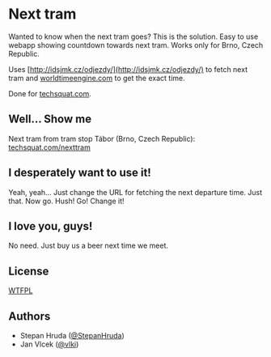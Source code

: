 Next tram
=========

Wanted to know when the next tram goes? This is the solution. Easy to use webapp showing countdown towards next tram. Works only for Brno, Czech Republic.

Uses [http://idsjmk.cz/odjezdy/](http://idsjmk.cz/odjezdy/) to fetch next tram and [worldtimeengine.com](worldtimeengine.com) to get the exact time.

Done for [techsquat.com](http://techsquat.com).

Well... Show me
---------------

Next tram from tram stop Tábor (Brno, Czech Republic): [techsquat.com/nexttram](http://techsquat.com/nexttram)

I desperately want to use it!
-----------------------------

Yeah, yeah... Just change the URL for fetching the next departure time. Just that. Now go. Hush! Go! Change it!

I love you, guys!
-----------------

No need. Just buy us a beer next time we meet.

License
-------

[WTFPL](http://sam.zoy.org/wtfpl/)

Authors
-------

* Stepan Hruda ([@StepanHruda](http://twitter.com/StepanHruda))
* Jan Vlcek ([@vlki](http://twitter.com/vlki))

